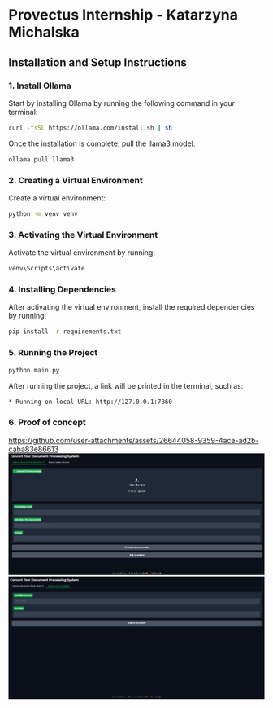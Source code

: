 # Provectus Internship - Katarzyna Michalska

## Installation and Setup Instructions

### 1. Install Ollama

Start by installing Ollama by running the following command in your terminal:

```bash
curl -fsSL https://ollama.com/install.sh | sh
```

Once the installation is complete, pull the llama3 model:

```bash
ollama pull llama3
```
### 2. Creating a Virtual Environment

Create a virtual environment:

```bash
python -m venv venv
```

### 3. Activating the Virtual Environment
Activate the virtual environment by running:


```bash
venv\Scripts\activate
```

### 4. Installing Dependencies
After activating the virtual environment, install the required dependencies by running:

```bash
pip install -r requirements.txt
```

### 5. Running the Project
```bash
python main.py
```

After running the project, a link will be printed in the terminal, such as:

```
* Running on local URL: http://127.0.0.1:7860
```

### 6. Proof of concept

https://github.com/user-attachments/assets/26644058-9359-4ace-ad2b-caba83e86613
![img.png](data/img.png)
![img_1.png](data/img_1.png)
